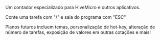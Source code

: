 Um contador especializado para HiveMicro e outros aplicativos.

Conte uma tarefa com "/" e saia do programa com "ESC"

Planos futuros incluem temas, personalização de hot-key, alteração de número de tarefas, exposição de valores em outras cotações e mais!